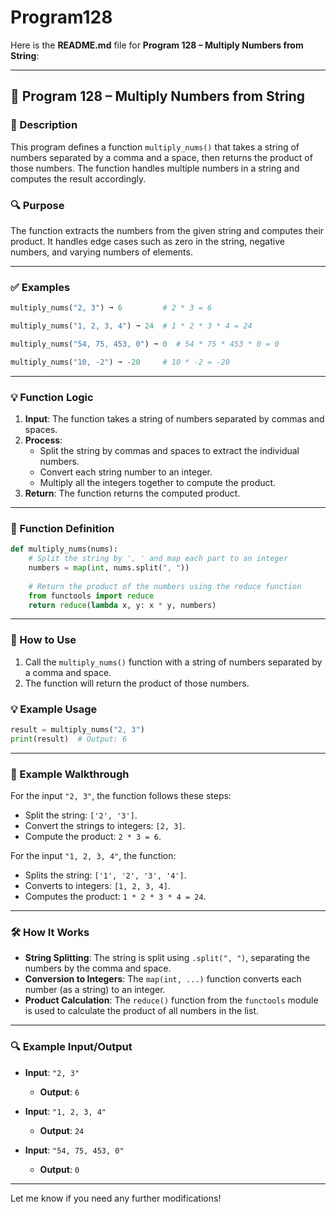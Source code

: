 # Program128
Here is the **README.md** file for **Program 128 – Multiply Numbers from String**:

---

## 📘 Program 128 – Multiply Numbers from String

### 📝 Description  

This program defines a function `multiply_nums()` that takes a string of numbers separated by a comma and a space, then returns the product of those numbers. The function handles multiple numbers in a string and computes the result accordingly.

### 🔍 Purpose  

The function extracts the numbers from the given string and computes their product. It handles edge cases such as zero in the string, negative numbers, and varying numbers of elements.

---

### ✅ Examples

```python
multiply_nums("2, 3") ➞ 6         # 2 * 3 = 6

multiply_nums("1, 2, 3, 4") ➞ 24  # 1 * 2 * 3 * 4 = 24

multiply_nums("54, 75, 453, 0") ➞ 0  # 54 * 75 * 453 * 0 = 0

multiply_nums("10, -2") ➞ -20     # 10 * -2 = -20
```

---

### 💡 Function Logic

1. **Input**: The function takes a string of numbers separated by commas and spaces.
2. **Process**:
   - Split the string by commas and spaces to extract the individual numbers.
   - Convert each string number to an integer.
   - Multiply all the integers together to compute the product.
3. **Return**: The function returns the computed product.

---

### 🧠 Function Definition

```python
def multiply_nums(nums):
    # Split the string by ', ' and map each part to an integer
    numbers = map(int, nums.split(", "))
    
    # Return the product of the numbers using the reduce function
    from functools import reduce
    return reduce(lambda x, y: x * y, numbers)
```

---

### 🔁 How to Use

1. Call the `multiply_nums()` function with a string of numbers separated by a comma and space.
2. The function will return the product of those numbers.

### 💡 Example Usage

```python
result = multiply_nums("2, 3")
print(result)  # Output: 6
```

---

### 🧠 Example Walkthrough

For the input `"2, 3"`, the function follows these steps:

- Split the string: `['2', '3']`.
- Convert the strings to integers: `[2, 3]`.
- Compute the product: `2 * 3 = 6`.

For the input `"1, 2, 3, 4"`, the function:

- Splits the string: `['1', '2', '3', '4']`.
- Converts to integers: `[1, 2, 3, 4]`.
- Computes the product: `1 * 2 * 3 * 4 = 24`.

---

### 🛠️ How It Works

- **String Splitting**: The string is split using `.split(", ")`, separating the numbers by the comma and space.
- **Conversion to Integers**: The `map(int, ...)` function converts each number (as a string) to an integer.
- **Product Calculation**: The `reduce()` function from the `functools` module is used to calculate the product of all numbers in the list.

---

### 🔍 Example Input/Output

- **Input**: `"2, 3"`
  - **Output**: `6`
  
- **Input**: `"1, 2, 3, 4"`
  - **Output**: `24`
  
- **Input**: `"54, 75, 453, 0"`
  - **Output**: `0`

---

Let me know if you need any further modifications!
